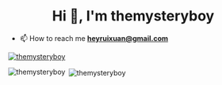 <h1 align="center">Hi 👋, I'm themysteryboy</h1>

- 📫 How to reach me **heyruixuan@gmail.com**

<p align="left"> <a href="https://github.com/ryo-ma/github-profile-trophy"><img src="https://github-profile-trophy.vercel.app/?username=themysteryboy" alt="themysteryboy" /></a> </p>

<p><img align="left" src="https://github-readme-stats.vercel.app/api/top-langs?username=themysteryboy&show_icons=true&locale=en&layout=compact" alt="themysteryboy" /></p>

<p>&nbsp;<img align="center" src="https://github-readme-stats.vercel.app/api?username=themysteryboy&show_icons=true&locale=en" alt="themysteryboy" /></p>
